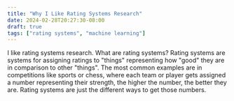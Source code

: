 ```yaml
---
title: "Why I Like Rating Systems Research"
date: 2024-02-28T20:27:30-08:00
draft: true
tags: ["rating systems", "machine learning"]
---
```


I like rating systems research. What are rating systems? Rating systems are systems for assigning ratings to "things" representing how "good" they are in comparison to other "things". The most common examples are in competitions like sports or chess, where each team or player gets assigned a number representing their strength, the higher the number, the better they are. Rating systems are just the different ways to get those numbers.

